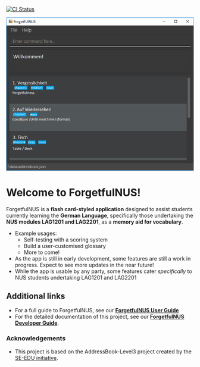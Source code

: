 [![CI Status](https://github.com/AY2021S1-CS2103T-W16-2/tp/Java%20CI/badge.svg)](https://github.com/AY2021S1-CS2103T-W16-2/tp/actions)

![Ui](docs/images/Ui.png)

# Welcome to ForgetfulNUS!
  ForgetfulNUS is a **flash card-styled application** designed to assist students currently learning the **German Language**,
  specifically those undertaking the **NUS modules LAG1201 and LAG2201**, as a **memory aid for vocabulary**.
* Example usages:
  * Self-testing with a scoring system
  * Build a user-customised glossary
  * More to come!
* As the app is still in early development, some features are still a work in progress. Expect to see more updates in the near
    future!
* While the app is usable by any party, some features cater *specifically* to NUS students undertaking LAG1201 and LAG2201

## Additional links
* For a full guide to ForgetfulNUS, see our **[ForgetfulNUS User Guide](https://github.com/AY2021S1-CS2103T-W16-2/tp/blob/master/docs/UserGuide.md)**
* For the detailed documentation of this project, see our **[ForgetfulNUS Developer Guide](https://github.com/AY2021S1-CS2103T-W16-2/tp/blob/master/docs/DeveloperGuide.md)**.

### Acknowledgements
* This project is based on the AddressBook-Level3 project created by the [SE-EDU initiative](https://se-education.org).
